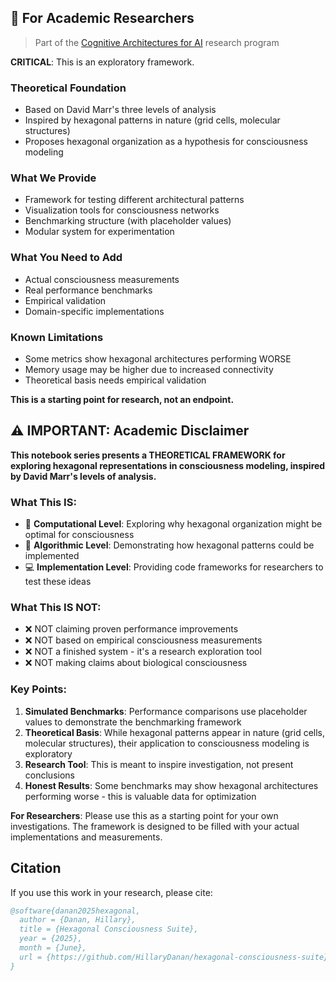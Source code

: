 ## 🔬 For Academic Researchers

> Part of the [Cognitive Architectures for AI](https://github.com/HillaryDanan/cognitive-architectures-ai) research program


**CRITICAL**: This is an exploratory framework.

### Theoretical Foundation
- Based on David Marr's three levels of analysis
- Inspired by hexagonal patterns in nature (grid cells, molecular structures)
- Proposes hexagonal organization as a hypothesis for consciousness modeling

### What We Provide
- Framework for testing different architectural patterns
- Visualization tools for consciousness networks
- Benchmarking structure (with placeholder values)
- Modular system for experimentation

### What You Need to Add
- Actual consciousness measurements
- Real performance benchmarks
- Empirical validation
- Domain-specific implementations

### Known Limitations
- Some metrics show hexagonal architectures performing WORSE
- Memory usage may be higher due to increased connectivity
- Theoretical basis needs empirical validation

**This is a starting point for research, not an endpoint.**

## ⚠️ IMPORTANT: Academic Disclaimer

**This notebook series presents a THEORETICAL FRAMEWORK for exploring hexagonal representations in consciousness modeling, inspired by David Marr's levels of analysis.**

### What This IS:
- 🧠 **Computational Level**: Exploring why hexagonal organization might be optimal for consciousness
- 🔬 **Algorithmic Level**: Demonstrating how hexagonal patterns could be implemented
- 💻 **Implementation Level**: Providing code frameworks for researchers to test these ideas

### What This IS NOT:
- ❌ NOT claiming proven performance improvements
- ❌ NOT based on empirical consciousness measurements
- ❌ NOT a finished system - it's a research exploration tool
- ❌ NOT making claims about biological consciousness

### Key Points:
1. **Simulated Benchmarks**: Performance comparisons use placeholder values to demonstrate the benchmarking framework
2. **Theoretical Basis**: While hexagonal patterns appear in nature (grid cells, molecular structures), their application to consciousness modeling is exploratory
3. **Research Tool**: This is meant to inspire investigation, not present conclusions
4. **Honest Results**: Some benchmarks may show hexagonal architectures performing worse - this is valuable data for optimization

**For Researchers**: Please use this as a starting point for your own investigations. The framework is designed to be filled with your actual implementations and measurements.

## Citation

If you use this work in your research, please cite:

```bibtex
@software{danan2025hexagonal,
  author = {Danan, Hillary},
  title = {Hexagonal Consciousness Suite},
  year = {2025},
  month = {June},
  url = {https://github.com/HillaryDanan/hexagonal-consciousness-suite}
}
```

